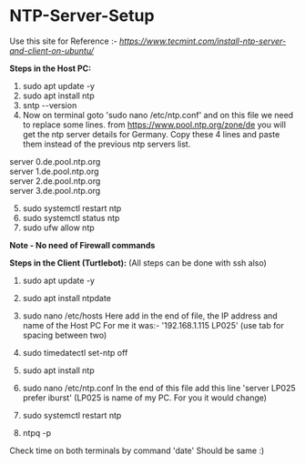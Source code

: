 # NTP-Server-Setup


Use this site for Reference :- *https://www.tecmint.com/install-ntp-server-and-client-on-ubuntu/*

**Steps in the Host PC:**
1) sudo apt update -y
2) sudo apt install ntp 
3) sntp --version
4) Now on terminal goto 'sudo nano /etc/ntp.conf' and on this file we need to replace some lines.
from https://www.pool.ntp.org/zone/de you will get the ntp server details for Germany. Copy these 4 lines and paste them instead of the previous ntp servers list.

server 0.de.pool.ntp.org<br/>server 1.de.pool.ntp.org<br/>server 2.de.pool.ntp.org<br/>server 3.de.pool.ntp.org

5) sudo systemctl restart ntp
6) sudo systemctl status ntp
7) sudo ufw allow ntp

**Note - No need of Firewall commands** 

**Steps in the Client (Turtlebot):** 
(All steps can be done with ssh also)
1) sudo apt update -y
2) sudo apt install ntpdate
3) sudo nano /etc/hosts
Here add in the end of file, the IP address and name of the Host PC
For me it was:- '192.168.1.115  LP025'
(use tab for spacing between two) 

4) sudo timedatectl set-ntp off
5) sudo apt install ntp
6) sudo nano /etc/ntp.conf
In the end of this file add this line 'server LP025 prefer iburst'
(LP025 is name of my PC. For you it would change)
7) sudo systemctl restart ntp
8) ntpq -p

Check time on both terminals by command 'date'
Should be same :)
